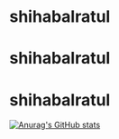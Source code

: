 # shihabalratul
# shihabalratul
# shihabalratul
[![Anurag's GitHub stats](https://github-readme-stats.vercel.app/api?username=shihabalratul)](https://github.com/anuraghazra/github-readme-stats)

